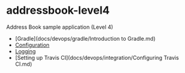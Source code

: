 # addressbook-level4
Address Book sample application (Level 4)

- [Gradle](docs/devops/gradle/Introduction to Gradle.md)
- [Configuration](docs/addressbook/Configuration.md)
- [Logging](docs/addressbook/Logging.md)
- [Setting up Travis CI](docs/devops/integration/Configuring Travis CI.md)